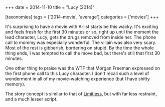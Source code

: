 +++
date = 2014-11-10
title = "Lucy (2014)"

[taxonomies]
tags = ['2014-movie', 'average']
categories = ['movies']
+++

It\'s surprising to have a movie with A-list starts be this wacky. It\'s
exciting and feels fresh for the first 30 minutes or so, right up until
the moment the lead character, Lucy, gets the drugs removed from inside
her. The phone call to mommy was especially wonderful. The villain was
also very scary. Most of the rest is gibberish, bordering on stupid. By
the time the whole thing ends, I was tempted to call the move bad, but
there\'s still that first 30 minutes.

One other thing to praise was the WTF that Morgan Freeman expressed on
the first phone call to this Lucy character. I don\'t recall such a
level of wonderment in all of my movie-watching experience (but I have
shitty memory).

The story concept is similar to that of [Limitless], but with far less
restraint, and a much lesser script.

  [Limitless]: http://movies.tshepang.net/limitless-2011
